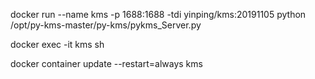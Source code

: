 docker run --name kms -p 1688:1688 -tdi yinping/kms:20191105 python /opt/py-kms-master/py-kms/pykms_Server.py

docker exec -it kms sh

docker container update --restart=always kms

